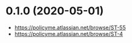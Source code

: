 # 0.1.0 (2020-05-01)

* https://policyme.atlassian.net/browse/ST-55
* https://policyme.atlassian.net/browse/ST-4


